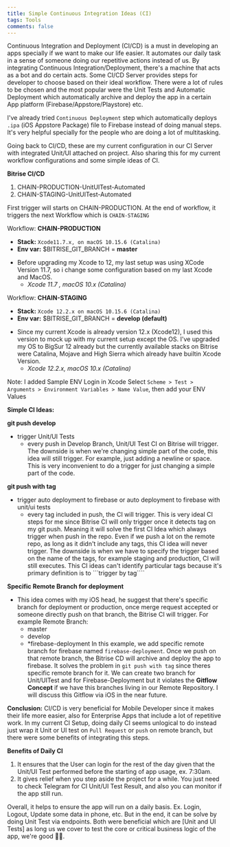 ```yaml
---
title: Simple Continuous Integration Ideas (CI)
tags: Tools
comments: false
---
```


Continuous Integration and Deployment (CI/CD) is a must in developing an apps specially if we want to make our life easier. It automates our daily task in a sense of someone doing our repetitive actions instead of us. By integrating Continuous Integration/Deployment, there's a machine that acts as a bot and do certain acts. Some CI/CD Server provides steps for developer to choose based on their ideal workflow. There were a lot of rules to be chosen and the most popular were the Unit Tests and Automatic Deployment which automatically archive and deploy the app in a certain App platform (Firebase/Appstore/Playstore) etc.

I've already tried ```Continuous Deployment``` step which automatically deploys ```.ipa``` (iOS Appstore Package) file to Firebase instead of doing manual steps. It's very helpful specially for the people who are doing a lot of multitasking.

Going back to CI/CD, these are my current configuration in our CI Server with integrated Unit/UI attached on project. Also sharing this for my current workflow configurations and some simple ideas of CI.

**Bitrise CI/CD**

1. CHAIN-PRODUCTION-UnitUITest-Automated
2. CHAIN-STAGING-UnitUITest-Automated

First trigger will starts on CHAIN-PRODUCTION. At the end of workflow, it triggers the next Workflow which is ```CHAIN-STAGING```

Workflow: **CHAIN-PRODUCTION**
* **Stack:** ```Xcode11.7.x, on macOS 10.15.6 (Catalina)```
* **Env var:** $BITRISE_GIT_BRANCH = **master**
- Before upgrading my Xcode to 12, my last setup was using XCode Version 11.7, so i change some configuration based on my last Xcode and MacOS.
    - *Xcode 11.7 , macOS 10.x (Catalina)*

Workflow: **CHAIN-STAGING**
* **Stack:** ```Xcode 12.2.x on macOS 10.15.6 (Catalina)```
* **Env var:** $BITRISE_GIT_BRANCH = **develop (default)**
- Since my current Xcode is already version 12.x (Xcode12), I used this version to mock up with my current setup except the OS. I've upgraded my OS to BigSur 12 already but the currently available stacks on Bitrise were Catalina, Mojave and High Sierra which already have builtin Xcode Version.
    - *Xcode 12.2.x, macOS 10.x (Catalina)*

Note: I added Sample ENV Login in Xcode
Select ```Scheme > Test > Arguments > Environment Variables > Name Value```, then add your ENV Values

**Simple CI Ideas:**

**git push develop**
* trigger Unit/UI Tests
  - every push in Develop Branch, Unit/UI Test CI on Bitrise will trigger. The downside is when we're changing simple part of the code, this idea will still trigger. For example, just adding a newline or space. This is very inconvenient to do a trigger for just changing a simple part of the code.

**git push with tag**
* trigger auto deployment to firebase or auto deployment to firebase with unit/ui tests
  - every tag included in push, the CI will trigger. This is very ideal CI steps for me since Bitrise CI will only trigger once it detects tag on my git push. Meaning it will solve the first CI Idea which always trigger when push in the repo. Even if we push a lot on the remote repo, as long as it didn't include any tags, this CI idea will never trigger. The downside is when we have to specify the trigger based on the name of the tags, for example staging and production, CI will still executes. This CI ideas can't identify particular tags because it's primary definition is to ```trigger by tag````

**Specific Remote Branch for deployment**
  - This idea comes with my iOS head, he suggest that there's specific branch for deployment or production, once merge request accepted or someone directly push on that branch, the Bitrise CI will trigger. For example
  Remote Branch:
    * master
    * develop
    * *firebase-deployment
  In this example, we add specific remote branch for firebase named ```firebase-deployment```. Once we push on that remote branch, the Bitrise CD will archive and deploy the app to firebase. It solves the problem in ```git push with tag``` since theres specific remote branch for it. We can create two branch for Unit/UITest and for Firebase-Deployment but it violates the **Gitflow Concept** if we have this branches living in our Remote Repository. I will discuss this Gitflow via iOS in the near future.

**Conclusion:** CI/CD is very beneficial for Mobile Developer since it makes their life more easier, also for Enterprise Apps that include a lot of repetitive work. In my current CI Setup, doing daily CI seems unlogical to do instead just wrap it Unit or UI test on ```Pull Request``` or ```push``` on remote branch, but there were some benefits of integrating this steps.

**Benefits of Daily CI**
1. It ensures that the User can login for the rest of the day given that the Unit/UI Test performed before the starting of app usage, ex. 7:30am.
2. It gives relief when you step aside the project for a while. You just need to check Telegram for CI Unit/UI Test Result, and also you can monitor if the app still run.

Overall, it helps to ensure the app will run on a daily basis. Ex. Login, Logout, Update some data in phone, etc. But in the end, it can be solve by doing Unit Test via endpoints. Both were beneficial which are [Unit and UI Tests] as long us we cover to test the core or critical business logic of the app, we're good ✌🏻.



<br>
<br>
<br>
